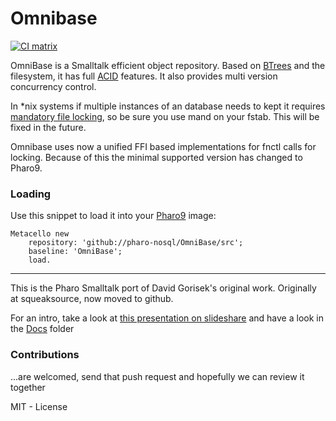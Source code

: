 Omnibase
========
[![CI matrix](https://github.com//ApptiveGrid/MoniBase/actions/workflows/build.yml/badge.svg)](https://github.com//pharo-nosql/Omnibase/actions/workflows/build.yml)



OmniBase is a Smalltalk efficient object repository. Based on [BTrees](http://en.wikipedia.org/wiki/B-tree) and the filesystem, it has full [ACID](http://en.wikipedia.org/wiki/ACID) features. It also provides multi version concurrency control.

In *nix systems if multiple instances of an database needs to kept it requires [mandatory file locking](http://www.hackinglinuxexposed.com/articles/20030623.html), so be sure you use mand on your fstab. This will be fixed in the future.

Omnibase uses now a unified FFI based implementations for fnctl calls for locking. Because of this the minimal supported version has changed to Pharo9.
### Loading 


Use this snippet to load it into your [Pharo9](http://www.pharo.org) image:

```Smalltalk
Metacello new 
	repository: 'github://pharo-nosql/OmniBase/src';
	baseline: 'OmniBase';
	load.
```

---

This is the Pharo Smalltalk port of David Gorisek's original work. Originally at squeaksource, now moved to github.

For an intro, take a look at [this presentation on slideshare](http://www.slideshare.net/esug/omni-baseobjectdatabase) and have a look in the [Docs](docs/) folder

### Contributions

...are welcomed, send that push request and hopefully we can review it together

MIT - License
